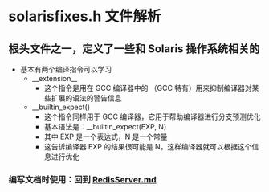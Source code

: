 # solarisfixes.h 文件解析
## 根头文件之一，定义了一些和 Solaris 操作系统相关的

- 基本有两个编译指令可以学习
    - __extension\_\_
        - 这个指令是用在 GCC 编译器中的 （GCC 特有）用来抑制编译器对某些扩展的语法的警告信息
    - __builtin_expect()
        - 这个指令同样用于 GCC 编译器，它用于帮助编译器进行分支预测优化
        - 基本语法是：__builtin_expect(EXP, N)
        - 其中 EXP 是一个表达式，N 是一个常量
        - 这告诉编译器 EXP 的结果很可能是 N，这样编译器就可以根据这个信息进行优化

### 编写文档时使用：回到 [RedisServer.md](./RedisServer.md)